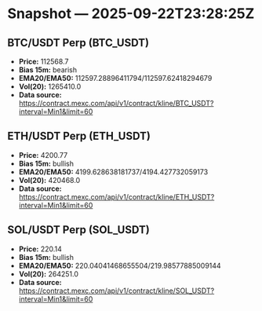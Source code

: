 # Snapshot — 2025-09-22T23:28:25Z

## BTC/USDT Perp (BTC_USDT)
- **Price:** 112568.7
- **Bias 15m:** bearish
- **EMA20/EMA50:** 112597.28896411794/112597.62418294679
- **Vol(20):** 1265410.0
- **Data source:** https://contract.mexc.com/api/v1/contract/kline/BTC_USDT?interval=Min1&limit=60

## ETH/USDT Perp (ETH_USDT)
- **Price:** 4200.77
- **Bias 15m:** bullish
- **EMA20/EMA50:** 4199.628638181737/4194.427732059173
- **Vol(20):** 420468.0
- **Data source:** https://contract.mexc.com/api/v1/contract/kline/ETH_USDT?interval=Min1&limit=60

## SOL/USDT Perp (SOL_USDT)
- **Price:** 220.14
- **Bias 15m:** bullish
- **EMA20/EMA50:** 220.04041468655504/219.98577885009144
- **Vol(20):** 264251.0
- **Data source:** https://contract.mexc.com/api/v1/contract/kline/SOL_USDT?interval=Min1&limit=60
